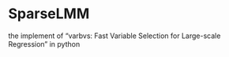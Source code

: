 # SparseLMM
the implement of “varbvs: Fast Variable Selection for Large-scale Regression” in python
